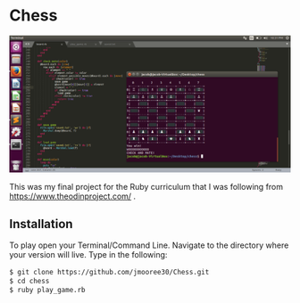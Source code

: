# Chess

![Image Hover Text](/cc.png)

This was my final project for the Ruby curriculum that I was following from https://www.theodinproject.com/ .

## Installation

To play open your Terminal/Command Line. Navigate to the directory where your version will live. Type in the following:

```
$ git clone https://github.com/jmooree30/Chess.git
$ cd chess
$ ruby play_game.rb
```
